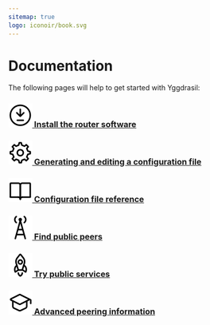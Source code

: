 ```yaml
---
sitemap: true
logo: iconoir/book.svg
---
```


# Documentation

The following pages will help to get started with Yggdrasil:

### [<img src="/assets/images/iconoir/download-circled-outline.svg" /> Install the router software](installation.md)

### [<img src="/assets/images/iconoir/settings.svg" /> Generating and editing a configuration file](configuration.md)

### [<img src="/assets/images/iconoir/open-book.svg" /> Configuration file reference](configurationref.md)

### [<img src="/assets/images/iconoir/antenna.svg" /> Find public peers](https://publicpeers.neilalexander.dev)

### [<img src="/assets/images/iconoir/rocket.svg" /> Try public services](services.md)

### [<img src="/assets/images/iconoir/graduation-cap.svg" /> Advanced peering information](advanced-peering.md)
